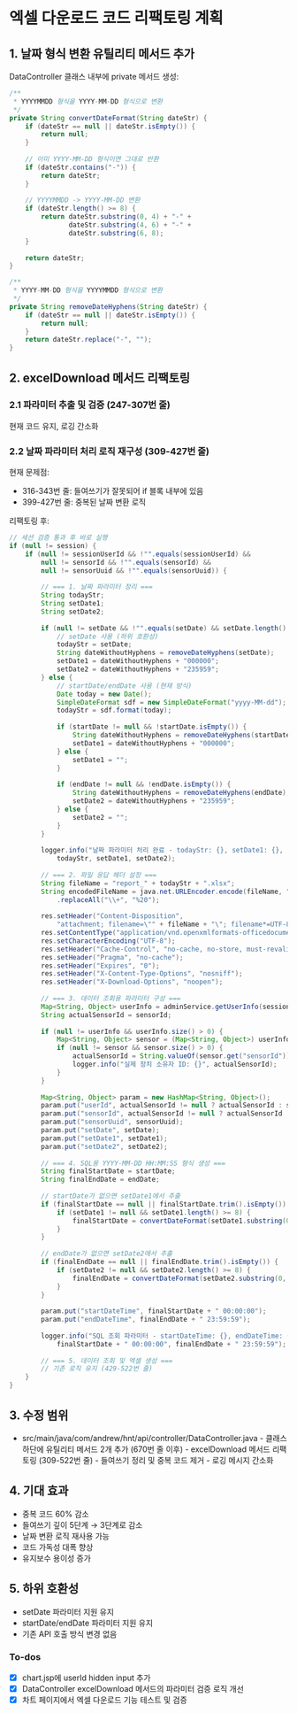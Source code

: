 <!-- eb87f7b6-6d1e-4fb6-bf0a-fa6dddf48fa5 b86cc81e-e0c3-4aa9-a8ba-32d17af7de4b -->
# 엑셀 다운로드 코드 리팩토링 계획

## 1. 날짜 형식 변환 유틸리티 메서드 추가

DataController 클래스 내부에 private 메서드 생성:

```java
/**
 * YYYYMMDD 형식을 YYYY-MM-DD 형식으로 변환
 */
private String convertDateFormat(String dateStr) {
    if (dateStr == null || dateStr.isEmpty()) {
        return null;
    }
    
    // 이미 YYYY-MM-DD 형식이면 그대로 반환
    if (dateStr.contains("-")) {
        return dateStr;
    }
    
    // YYYYMMDD -> YYYY-MM-DD 변환
    if (dateStr.length() >= 8) {
        return dateStr.substring(0, 4) + "-" + 
               dateStr.substring(4, 6) + "-" + 
               dateStr.substring(6, 8);
    }
    
    return dateStr;
}

/**
 * YYYY-MM-DD 형식을 YYYYMMDD 형식으로 변환
 */
private String removeDateHyphens(String dateStr) {
    if (dateStr == null || dateStr.isEmpty()) {
        return null;
    }
    return dateStr.replace("-", "");
}
```

## 2. excelDownload 메서드 리팩토링

### 2.1 파라미터 추출 및 검증 (247-307번 줄)

현재 코드 유지, 로깅 간소화

### 2.2 날짜 파라미터 처리 로직 재구성 (309-427번 줄)

현재 문제점:

- 316-343번 줄: 들여쓰기가 잘못되어 if 블록 내부에 있음
- 399-427번 줄: 중복된 날짜 변환 로직

리팩토링 후:

```java
// 세션 검증 통과 후 바로 실행
if (null != session) {
    if (null != sessionUserId && !"".equals(sessionUserId) && 
        null != sensorId && !"".equals(sensorId) && 
        null != sensorUuid && !"".equals(sensorUuid)) {
        
        // === 1. 날짜 파라미터 정리 ===
        String todayStr;
        String setDate1;
        String setDate2;
        
        if (null != setDate && !"".equals(setDate) && setDate.length() > 0) {
            // setDate 사용 (하위 호환성)
            todayStr = setDate;
            String dateWithoutHyphens = removeDateHyphens(setDate);
            setDate1 = dateWithoutHyphens + "000000";
            setDate2 = dateWithoutHyphens + "235959";
        } else {
            // startDate/endDate 사용 (현재 방식)
            Date today = new Date();
            SimpleDateFormat sdf = new SimpleDateFormat("yyyy-MM-dd");
            todayStr = sdf.format(today);
            
            if (startDate != null && !startDate.isEmpty()) {
                String dateWithoutHyphens = removeDateHyphens(startDate);
                setDate1 = dateWithoutHyphens + "000000";
            } else {
                setDate1 = "";
            }
            
            if (endDate != null && !endDate.isEmpty()) {
                String dateWithoutHyphens = removeDateHyphens(endDate);
                setDate2 = dateWithoutHyphens + "235959";
            } else {
                setDate2 = "";
            }
        }
        
        logger.info("날짜 파라미터 처리 완료 - todayStr: {}, setDate1: {}, setDate2: {}", 
            todayStr, setDate1, setDate2);
        
        // === 2. 파일 응답 헤더 설정 ===
        String fileName = "report_" + todayStr + ".xlsx";
        String encodedFileName = java.net.URLEncoder.encode(fileName, "UTF-8")
            .replaceAll("\\+", "%20");
        
        res.setHeader("Content-Disposition", 
            "attachment; filename=\"" + fileName + "\"; filename*=UTF-8''" + encodedFileName);
        res.setContentType("application/vnd.openxmlformats-officedocument.spreadsheetml.sheet");
        res.setCharacterEncoding("UTF-8");
        res.setHeader("Cache-Control", "no-cache, no-store, must-revalidate");
        res.setHeader("Pragma", "no-cache");
        res.setHeader("Expires", "0");
        res.setHeader("X-Content-Type-Options", "nosniff");
        res.setHeader("X-Download-Options", "noopen");
        
        // === 3. 데이터 조회용 파라미터 구성 ===
        Map<String, Object> userInfo = adminService.getUserInfo(sessionUserId, sensorUuid);
        String actualSensorId = sensorId;
        
        if (null != userInfo && userInfo.size() > 0) {
            Map<String, Object> sensor = (Map<String, Object>) userInfo.get("sensorInfo");
            if (null != sensor && sensor.size() > 0) {
                actualSensorId = String.valueOf(sensor.get("sensorId"));
                logger.info("실제 장치 소유자 ID: {}", actualSensorId);
            }
        }
        
        Map<String, Object> param = new HashMap<String, Object>();
        param.put("userId", actualSensorId != null ? actualSensorId : sessionUserId);
        param.put("sensorId", actualSensorId != null ? actualSensorId : sessionUserId);
        param.put("sensorUuid", sensorUuid);
        param.put("setDate", setDate);
        param.put("setDate1", setDate1);
        param.put("setDate2", setDate2);
        
        // === 4. SQL용 YYYY-MM-DD HH:MM:SS 형식 생성 ===
        String finalStartDate = startDate;
        String finalEndDate = endDate;
        
        // startDate가 없으면 setDate1에서 추출
        if (finalStartDate == null || finalStartDate.trim().isEmpty()) {
            if (setDate1 != null && setDate1.length() >= 8) {
                finalStartDate = convertDateFormat(setDate1.substring(0, 8));
            }
        }
        
        // endDate가 없으면 setDate2에서 추출
        if (finalEndDate == null || finalEndDate.trim().isEmpty()) {
            if (setDate2 != null && setDate2.length() >= 8) {
                finalEndDate = convertDateFormat(setDate2.substring(0, 8));
            }
        }
        
        param.put("startDateTime", finalStartDate + " 00:00:00");
        param.put("endDateTime", finalEndDate + " 23:59:59");
        
        logger.info("SQL 조회 파라미터 - startDateTime: {}, endDateTime: {}", 
            finalStartDate + " 00:00:00", finalEndDate + " 23:59:59");
        
        // === 5. 데이터 조회 및 엑셀 생성 ===
        // 기존 로직 유지 (429-522번 줄)
    }
}
```

## 3. 수정 범위

- src/main/java/com/andrew/hnt/api/controller/DataController.java
                                                                                                                                                                                                                                                                                                                                                                                                                                                                                                                                                                                                                                                                                                                                                                                                                                                                                                                                                                                                                                                                                                                                                                                                                                                                                                                                                                                                                                                                                                                                                                                                                                                                                                                                                                                                                                                                                                                                                                                                                                                                                                                                - 클래스 하단에 유틸리티 메서드 2개 추가 (670번 줄 이후)
                                                                                                                                                                                                                                                                                                                                                                                                                                                                                                                                                                                                                                                                                                                                                                                                                                                                                                                                                                                                                                                                                                                                                                                                                                                                                                                                                                                                                                                                                                                                                                                                                                                                                                                                                                                                                                                                                                                                                                                                                                                                                                                                - excelDownload 메서드 리팩토링 (309-522번 줄)
                                                                                                                                                                                                                                                                                                                                                                                                                                                                                                                                                                                                                                                                                                                                                                                                                                                                                                                                                                                                                                                                                                                                                                                                                                                                                                                                                                                                                                                                                                                                                                                                                                                                                                                                                                                                                                                                                                                                                                                                                                                                                                                                - 들여쓰기 정리 및 중복 코드 제거
                                                                                                                                                                                                                                                                                                                                                                                                                                                                                                                                                                                                                                                                                                                                                                                                                                                                                                                                                                                                                                                                                                                                                                                                                                                                                                                                                                                                                                                                                                                                                                                                                                                                                                                                                                                                                                                                                                                                                                                                                                                                                                                                - 로깅 메시지 간소화

## 4. 기대 효과

- 중복 코드 60% 감소
- 들여쓰기 깊이 5단계 → 3단계로 감소
- 날짜 변환 로직 재사용 가능
- 코드 가독성 대폭 향상
- 유지보수 용이성 증가

## 5. 하위 호환성

- setDate 파라미터 지원 유지
- startDate/endDate 파라미터 지원 유지
- 기존 API 호출 방식 변경 없음

### To-dos

- [x] chart.jsp에 userId hidden input 추가
- [x] DataController excelDownload 메서드의 파라미터 검증 로직 개선
- [x] 차트 페이지에서 엑셀 다운로드 기능 테스트 및 검증